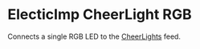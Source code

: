 ElecticImp CheerLight RGB
===

Connects a single RGB LED to the [CheerLights](http://www.cheerlights.com/) feed.